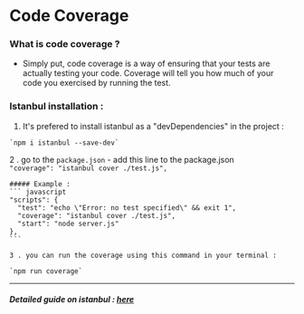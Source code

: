 # Code Coverage

### What is code coverage ?

- Simply put, code coverage is a way of ensuring that your tests are actually testing your code. Coverage will tell you how much of your code you exercised by running the test.


### Istanbul installation :

   1. It's prefered to install istanbul as a "devDependencies" in the project :  

    `npm i istanbul --save-dev`

 2 . go to the `package.json`
    - add this line to the package.json  
    `"coverage": "istanbul cover ./test.js",`

    ##### Example :
    ``` javascript
    "scripts": {
      "test": "echo \"Error: no test specified\" && exit 1",
      "coverage": "istanbul cover ./test.js",
      "start": "node server.js"
    },
    ```

    3 . you can run the coverage using this command in your terminal :

    `npm run coverage`

-------------------------------------------------------------------------------

##### Detailed guide on istanbul : [here](https://github.com/dwyl/learn-istanbul#what)

